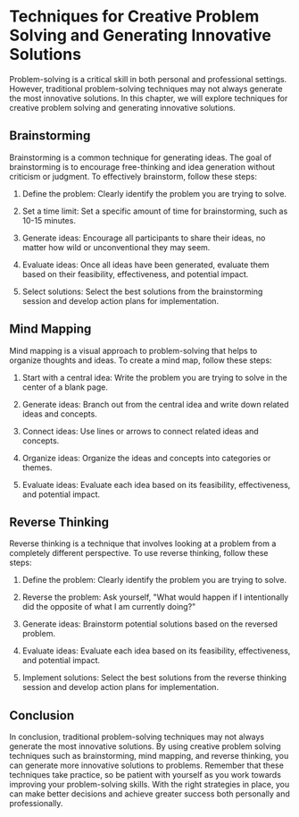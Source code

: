 Techniques for Creative Problem Solving and Generating Innovative Solutions
================================================================================================================

Problem-solving is a critical skill in both personal and professional settings. However, traditional problem-solving techniques may not always generate the most innovative solutions. In this chapter, we will explore techniques for creative problem solving and generating innovative solutions.

Brainstorming
-------------

Brainstorming is a common technique for generating ideas. The goal of brainstorming is to encourage free-thinking and idea generation without criticism or judgment. To effectively brainstorm, follow these steps:

1. Define the problem: Clearly identify the problem you are trying to solve.

2. Set a time limit: Set a specific amount of time for brainstorming, such as 10-15 minutes.

3. Generate ideas: Encourage all participants to share their ideas, no matter how wild or unconventional they may seem.

4. Evaluate ideas: Once all ideas have been generated, evaluate them based on their feasibility, effectiveness, and potential impact.

5. Select solutions: Select the best solutions from the brainstorming session and develop action plans for implementation.

Mind Mapping
------------

Mind mapping is a visual approach to problem-solving that helps to organize thoughts and ideas. To create a mind map, follow these steps:

1. Start with a central idea: Write the problem you are trying to solve in the center of a blank page.

2. Generate ideas: Branch out from the central idea and write down related ideas and concepts.

3. Connect ideas: Use lines or arrows to connect related ideas and concepts.

4. Organize ideas: Organize the ideas and concepts into categories or themes.

5. Evaluate ideas: Evaluate each idea based on its feasibility, effectiveness, and potential impact.

Reverse Thinking
----------------

Reverse thinking is a technique that involves looking at a problem from a completely different perspective. To use reverse thinking, follow these steps:

1. Define the problem: Clearly identify the problem you are trying to solve.

2. Reverse the problem: Ask yourself, "What would happen if I intentionally did the opposite of what I am currently doing?"

3. Generate ideas: Brainstorm potential solutions based on the reversed problem.

4. Evaluate ideas: Evaluate each idea based on its feasibility, effectiveness, and potential impact.

5. Implement solutions: Select the best solutions from the reverse thinking session and develop action plans for implementation.

Conclusion
----------

In conclusion, traditional problem-solving techniques may not always generate the most innovative solutions. By using creative problem solving techniques such as brainstorming, mind mapping, and reverse thinking, you can generate more innovative solutions to problems. Remember that these techniques take practice, so be patient with yourself as you work towards improving your problem-solving skills. With the right strategies in place, you can make better decisions and achieve greater success both personally and professionally.
